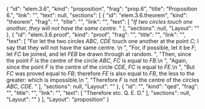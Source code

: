 {
  "id": "elem.3.6",
  "kind": "proposition",
  "frag": "prop.6",
  "title": "Proposition 6.",
  "link": "",
  "text": null,
  "sections": [
    {
      "id": "elem.3.6.theorem",
      "kind": "theorem",
      "frag": "",
      "title": "",
      "link": "",
      "text": [
        "<var>If two circles touch one another</var>, <var>they will not have the same centre</var>. "
      ],
      "sections": null,
      "Layout": ""
    },
    {
      "id": "elem.3.6.proof",
      "kind": "proof",
      "frag": "",
      "title": "",
      "link": "",
      "text": [
        "For let the two circles <var>ABC</var>, <var>CDE</var> touch one another at the point <var>C</var>; I say that they will not have the same centre. \n      ",
        "For, if possible, let it be <var>F</var>; let <var>FC</var> be joined, and let <var>FEB</var> be drawn through at random. ",
        "Then, since the point <var>F</var> is the centre of the circle <var>ABC</var>, <var>FC</var> is equal to <var>FB</var>.\n      ",
        "Again, since the point <var>F</var> is the centre of the circle <var>CDE</var>, <var>FC</var> is equal to <var>FE</var>.\n      ",
        "But <var>FC</var> was proved equal to <var>FB</var>; therefore <var>FE</var> is also equal to <var>FB</var>, the less to the greater: which is impossible.\n      ",
        "Therefore <var>F</var> is not the centre of the circles <var>ABC</var>, <var>CDE</var>. "
      ],
      "sections": null,
      "Layout": ""
    },
    {
      "id": "",
      "kind": "qed",
      "frag": "",
      "title": "",
      "link": "",
      "text": [
        "Therefore etc. Q. E. D."
      ],
      "sections": null,
      "Layout": ""
    }
  ],
  "Layout": "proposition"
}
